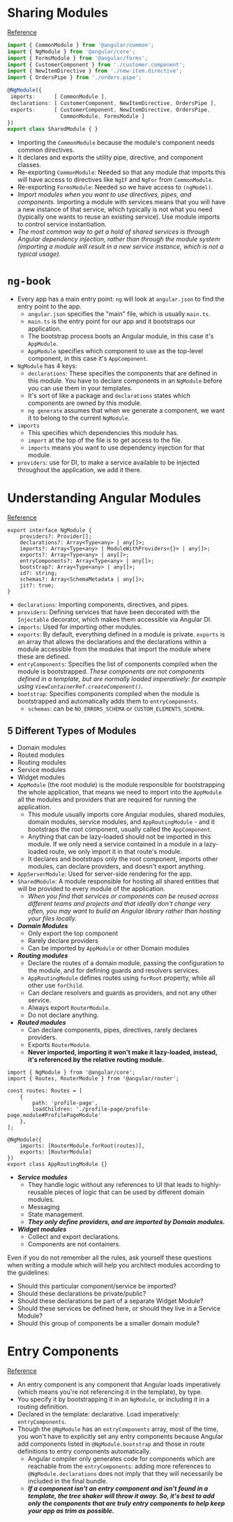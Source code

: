 # Sharing Modules
[Reference](https://angular.io/guide/sharing-ngmodules)

``` typescript
import { CommonModule } from '@angular/common';
import { NgModule } from '@angular/core';
import { FormsModule } from '@angular/forms';
import { CustomerComponent } from './customer.component';
import { NewItemDirective } from './new-item.directive';
import { OrdersPipe } from './orders.pipe';

@NgModule({
 imports:      [ CommonModule ],
 declarations: [ CustomerComponent, NewItemDirective, OrdersPipe ],
 exports:      [ CustomerComponent, NewItemDirective, OrdersPipe,
                 CommonModule, FormsModule ]
})
export class SharedModule { }
```

- Importing the `CommonModule` because the module's component needs common directives.
- It declares and exports the utility pipe, directive, and component classes.
- Re-exporting `CommonModule`: Needed so that any module that imports this will have access to directives like `NgIF` and `NgFor` from `CommonModule`.
- Re-exporting `FormsModule`: Needed so we have access to `(ngModel)`.
- *Import modules when you want to use directives, pipes, and components.* Importing a module with services means that you will have a new instance of that service, which typically is not what you need (typically one wants to reuse an existing service). Use module imports to control service instantiation.
- *The most common way to get a hold of shared services is through Angular dependency injection, rather than through the module system (importing a module will result in a new service instance, which is not a typical usage).*

# `ng-book`

- Every app has a main entry point: `ng` will look at `angular.json` to find the entry point to the app.
  - `angular.json` specifies the "main" file, which is usually `main.ts`.
  - `main.ts` is the entry point for our app and it bootstraps our application.
  - The bootstrap process boots an Angular module, in this case it's `AppModule`.
  - `AppModule` specifies which component to use as the top-level component, in this case it's `AppComponent`.
- `NgModule` has 4 keys:
  - `declarations`: These specifies the components that are defined in this module. You have to declare components in an `NgModule` before you can use them in your templates.
  - It's sort of like a package and `declarations` states which components are owned by this module.
  - `ng generate` assumes that when we generate a component, we want it to belong to the current `NgModule`.
- `imports`
  - This specifies which dependencies this module has.
  - `import` at the top of the file is to get access to the file.
  - `imports` means you want to use dependency injection for that module.
- `providers`: use for DI, to make a service available to be injected throughout the application, we add it there.

# Understanding Angular Modules
[Reference](https://frontend.consulting/understanding-angular-modules)

```
export interface NgModule {
    providers?: Provider[];
    declarations?: Array<Type<any> | any[]>;
    imports?: Array<Type<any> | ModuleWithProviders<{}> | any[]>;
    exports?: Array<Type<any> | any[]>;
    entryComponents?: Array<Type<any> | any[]>;
    bootstrap?: Array<Type<any> | any[]>;
    id?: string;
    schemas?: Array<SchemaMetadata | any[]>;
    jit?: true;
}
```

- `declarations`: Importing components, directives, and pipes.
- `providers`: Defining services that have been decorated with the `Injectable` decorator, which makes them accessible via Angular DI.
- `imports`: Used for importing other modules.
- `exports`: By default, everything defined in a module is private. `exports` is an array that allows the declarations and the declarations within a module accessible from the modules that import the module where these are defined.
- `entryComponents`: Specifies the list of components compiled when the module is bootstrapped. *These components are not components defined in a template, but are normally loaded imperatively: for example using `ViewContainerRef.createComponent()`.*
- `bootstrap`: Specifies components compiled when the module is bootstrapped and automatically adds them to `entryComponents`.
  - `schemas`: can be `NO_ERRORS_SCHEMA` or `CUSTOM_ELEMENTS_SCHEMA`.

## 5 Different Types of Modules

- Domain modules
- Routed modules
- Routing modules
- Service modules
- Widget modules
- `AppModule` (the root module) is the module responsible for bootstrapping the whole application, that means we need to import into the `AppModule` all the modules and providers that are required for running the application.
  - This module usually imports core Angular modules, shared modules, domain modules, service modules, and `AppRoutingModule` - and it bootstraps the root component, usually called the `AppComponent`.
  - Anything that can be lazy-loaded should not be imported in this module. If we only need a service contained in a module in a lazy-loaded route, we only import it in that route's module.
  - It declares and bootstraps only the root component, imports other modules, can declare providers, and doesn't export anything.
- `AppServerModule`: Used for server-side rendering for the app.
- `SharedModule`: A module responsible for hosting all shared entities that will be provided to every module of the application.
  - *When you find that services or components can be reused across different teams and projects and that ideally don't change very often, you may want to build an Angular library rather than hosting your files locally.*
- ***Domain Modules***
  - Only export the top component
  - Rarely declare providers
  - Can be imported by `AppModule` or other Domain modules
- ***Routing modules***
  - Declare the routes of a domain module, passing the configuration to the module, and for defining guards and resolvers services.
  - `AppRoutingModule` defines routes using `forRoot` property, while all other use `forChild`.
  - Can declare resolvers and guards as providers, and not any other service.
  - Always export `RouterModule`.
  - Do not declare anything.
- ***Routed modules***
  - Can declare components, pipes, directives, rarely declares providers.
  - Exports `RouterModule`.
  - **Never imported, importing it won't make it lazy-loaded, instead, it's referenced by the relative routing module.**

```
import { NgModule } from '@angular/core';
import { Routes, RouterModule } from '@angular/router';

const routes: Routes = [
    {
        path: 'profile-page',
        loadChildren: './profile-page/profile-page.module#ProfilePageModule'
    },
];

@NgModule({
    imports: [RouterModule.forRoot(routes)],
    exports: [RouterModule]
})
export class AppRoutingModule {}
```

- ***Service modules***
  - They handle logic without any references to UI that leads to highly-reusable pieces of logic that can be used by different domain modules.
  - Messaging
  - State management.
  - ***They only define providers, and are imported by Domain modules.***
- ***Widget modules***
  - Collect and export declarations.
  - Components are not containers.

Even if you do not remember all the rules, ask yourself these questions when writing a module which will help you architect modules according to the guidelines:

- Should this particular component/service be imported?
- Should these declarations be private/public?
- Should these declarations be part of a separate Widget Module?
- Should these services be defined here, or should they live in a Service Module?
- Should this group of components be a smaller domain module?

# Entry Components
[Reference](https://angular.io/guide/entry-components)

- An entry component is any component that Angular loads imperatively (which means you're not referencing it in the template), by type.
- You specify it by bootstrapping it in an `NgModule`, or including it in a routing definition.
- Declared in the template: declarative. Load imperatively: `entryComponents`.
- Though the `@NgModule` has an `entryComponents` array, most of the time, you won't have to explicitly set any entry components because Angular add components listed in `@NgModule.bootstrap` and those in route definitions to entry components automatically.
  - Angular compiler only generates code for components which are reachable from the `entryComponents`: adding more references to `@NgModule.declarations` does not imply that they will necessarily be included in the final bundle.
  - ***If a component isn't an entry component and isn't found in a template, the tree shaker will throw it away. So, it's best to add only the components that are truly entry components to help keep your app as trim as possible.***
